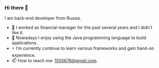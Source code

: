 ### Hi there 👋
I am back-end developer from Russia.

- 🔭 I worked as financial manager for the past several years and I didn't like it. 
- 🌱 Nowadays I enjoy using the Java programming language to build applications.
- ⚡ I’m currently continue to learn various frameworks and gain hand-on experience.
- 📫 How to reach me: 1550676@gmail.com.

<!--
**1550676/1550676** is a ✨ _special_ ✨ repository because its `README.md` (this file) appears on your GitHub profile.

Here are some ideas to get you started:

- 🔭 I’m currently working on ...
- 🌱 I’m currently learning ...
- 👯 I’m looking to collaborate on ...
- 🤔 I’m looking for help with ...
- 💬 Ask me about ...
- 📫 How to reach me: 1550676@gmail.com
- 😄 Pronouns: ...
- ⚡ Fun fact: ...
-->

